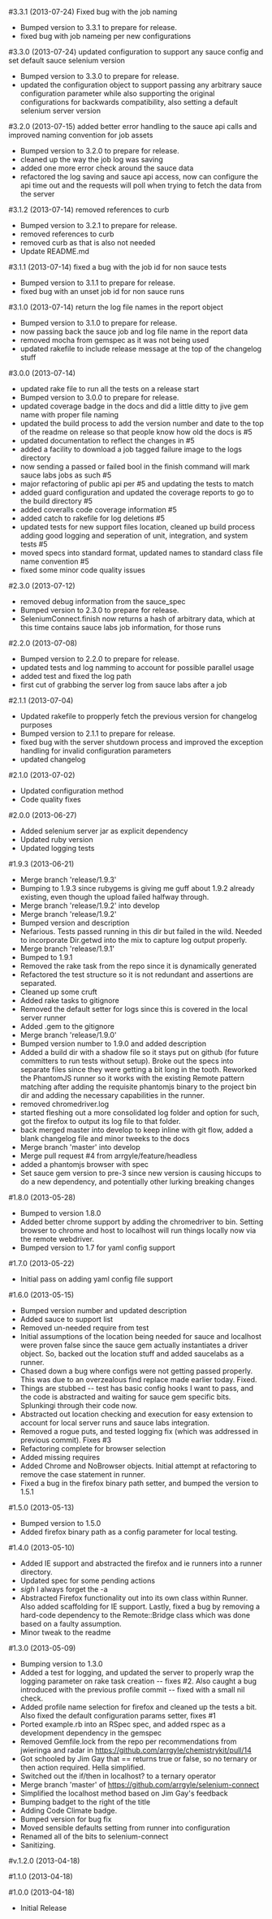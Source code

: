 #3.3.1 (2013-07-24)
Fixed bug with the job naming

- Bumped version to 3.3.1 to prepare for release.
- fixed bug with job nameing per new configurations

#3.3.0 (2013-07-24)
updated configuration to support any sauce config and set default sauce selenium version

- Bumped version to 3.3.0 to prepare for release.
- updated the configuration object to support passing any arbitrary sauce configuration parameter while also supporting the original configurations for backwards compatibility, also setting a default selenium server version

#3.2.0 (2013-07-15)
added better error handling to the sauce api calls and improved naming convention for job assets

- Bumped version to 3.2.0 to prepare for release.
- cleaned up the way the job log was saving
- added one more error check around the sauce data
- refactored the log saving and sauce api access, now can configure the api time out and the requests will poll when trying to fetch the data from the server

#3.1.2 (2013-07-14)
removed references to curb

- Bumped version to 3.2.1 to prepare for release.
- removed references to curb
- removed curb as that is also not needed
- Update README.md

#3.1.1 (2013-07-14)
fixed a bug with the job id for non sauce tests

- Bumped version to 3.1.1 to prepare for release.
- fixed bug with an unset job id for non sauce runs

#3.1.0 (2013-07-14)
return the log file names in the report object

- Bumped version to 3.1.0 to prepare for release.
- now passing back the sauce job and log file name in the report data
- removed mocha from gemspec as it was not being used
- updated rakefile to include release message at the top of the changelog stuff

#3.0.0 (2013-07-14)
- updated rake file to run all the tests on a release start
- Bumped version to 3.0.0 to prepare for release.
- updated coverage badge in the docs and did a little ditty to jive gem name with proper file naming
- updated the build process to add the version number and date to the top of the readme on release so that people know how old the docs is #5
- updated documentation to reflect the changes in #5
- added a facility to download a job tagged failure image to the logs directory
- now sending a passed or failed bool in the finish command will mark sauce labs jobs as such #5
- major refactoring of public api per #5 and updating the tests to match
- added guard configuration and updated the coverage reports to go to the build directory #5
- added coveralls code coverage information #5
- added catch to rakefile for log deletions #5
- updated tests for new support files location, cleaned up build process adding good logging and seperation of unit, integration, and system tests #5
- moved specs into standard format, updated names to standard class file name convention #5
- fixed some minor code quality issues

#2.3.0 (2013-07-12)
- removed debug information from the sauce_spec
- Bumped version to 2.3.0 to prepare for release.
- SeleniumConnect.finish now returns a hash of arbitrary data, which at this time contains sauce labs job information, for those runs

#2.2.0 (2013-07-08)
- Bumped version to 2.2.0 to prepare for release.
- updated tests and log namming to account for possible parallel usage
- added test and fixed the log path
- first cut of grabbing the server log from sauce labs after a job

#2.1.1 (2013-07-04)
- Updated rakefile to propperly fetch the previous version for changelog purposes
- Bumped version to 2.1.1 to prepare for release.
- fixed bug with the server shutdown process and improved the exception handling for invalid configuration parameters
- updated changelog

#2.1.0 (2013-07-02)
- Updated configuration method
- Code quality fixes

#2.0.0 (2013-06-27)
- Added selenium server jar as explicit dependency
- Updated ruby version
- Updated logging tests

#1.9.3 (2013-06-21)
- Merge branch 'release/1.9.3'
- Bumping to 1.9.3 since rubygems is giving me guff about 1.9.2 already existing, even though the upload failed halfway through.
- Merge branch 'release/1.9.2' into develop
- Merge branch 'release/1.9.2'
- Bumped version and description
- Nefarious. Tests passed running in this dir but failed in the wild. Needed to incorporate Dir.getwd into the mix to capture log output properly.
- Merge branch 'release/1.9.1'
- Bumped to 1.9.1
- Removed the rake task from the repo since it is dynamically generated
- Refactored the test structure so it is not redundant and assertions are separated.
- Cleaned up some cruft
- Added rake tasks to gitignore
- Removed the default setter for logs since this is covered in the local server runner
- Added .gem to the gitignore
- Merge branch 'release/1.9.0'
- Bumped version number to 1.9.0 and added description
- Added a build dir with a shadow file so it stays put on github (for future committers to run tests without setup). Broke out the specs into separate files since they were getting a bit long in the tooth. Reworked the PhantomJS runner so it works with the existing Remote pattern matching after adding the requisite phantomjs binary to the project bin dir and adding the necessary capabilities in the runner.
- removed chromedriver.log
- started fleshing out a more consolidated log folder and option for such, got the firefox to output its log file to that folder.
- back merged master into develop to keep inline with git flow, added a blank changelog file and minor tweeks to the docs
- Merge branch 'master' into develop
- Merge pull request #4 from arrgyle/feature/headless
- added a phantomjs browser with spec
- Set sauce gem version to pre-3 since new version is causing hiccups to do a new dependency, and potentially other lurking breaking changes

#1.8.0 (2013-05-28)
- Bumped to version 1.8.0
- Added better chrome support by adding the chromedriver to bin. Setting browser to chrome and host to localhost will run things locally now via the remote webdriver.
- Bumped version to 1.7 for yaml config support

#1.7.0 (2013-05-22)
- Initial pass on adding yaml config file support

#1.6.0 (2013-05-15)
- Bumped version number and updated description
- Added sauce to support list
- Removed un-needed require from test
- Initial assumptions of the location being needed for sauce and localhost were proven false since the sauce gem actually instantiates a driver object. So, backed out the location stuff and added saucelabs as a runner.
- Chased down a bug where configs were not getting passed properly. This was due to an overzealous find replace made earlier today. Fixed.
- Things are stubbed -- test has basic config hooks I want to pass, and the code is abstracted and waiting for sauce gem specific bits. Splunkingi through their code now.
- Abstracted out location checking and execution for easy extension to account for local server runs and sauce labs integration.
- Removed a rogue puts, and tested logging fix (which was addressed in previous commit). Fixes #3
- Refactoring complete for browser selection
- Added missing requires
- Added Chrome and NoBrowser objects. Initial attempt at refactoring to remove the case statement in runner.
- Fixed a bug in the firefox binary path setter, and bumped the version to 1.5.1

#1.5.0 (2013-05-13)
- Bumped version to 1.5.0
- Added firefox binary path as a config parameter for local testing.

#1.4.0 (2013-05-10)
- Added IE support and abstracted the firefox and ie runners into a runner directory.
- Updated spec for some pending actions
- *sigh* I always forget the -a
- Abstracted Firefox functionality out into its own class within Runner. Also added scaffolding for IE support. Lastly, fixed a bug by removing a hard-code dependency to the Remote::Bridge class which was done based on a faulty assumption.
- Minor tweak to the readme

#1.3.0 (2013-05-09)
- Bumping version to 1.3.0
- Added a test for logging, and updated the server to properly wrap the logging parameter on rake task creation -- fixes #2. Also caught a bug introduced with the previous profile commit -- fixed with a small nil check.
- Added profile name selection for firefox and cleaned up the tests a bit. Also fixed the default configuration params setter, fixes #1
- Ported example.rb into an RSpec spec, and added rspec as a development dependency in the gemspec
- Removed Gemfile.lock from the repo per recommendations from jwieringa and radar in https://github.com/arrgyle/chemistrykit/pull/14
- Got schooled by Jim Gay that == returns true or false, so no ternary or then action required. Hella simplified.
- Switched out the if/then in localhost? to a ternary operator
- Merge branch 'master' of https://github.com/arrgyle/selenium-connect
- Simplified the localhost method based on Jim Gay's feedback
- Bumping badget to the right of the title
- Adding Code Climate badge.
- Bumped version for bug fix
- Moved sensible defaults setting from runner into configuration
- Renamed all of the bits to selenium-connect
- Sanitizing.

#v.1.2.0 (2013-04-18)

#1.1.0 (2013-04-18)

#1.0.0 (2013-04-18)
- Initial Release
